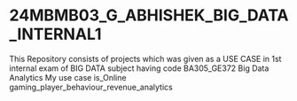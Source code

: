 # 24MBMB03_G_ABHISHEK_BIG_DATA_INTERNAL1
This Repository consists of projects which was given as  a USE CASE in 1st internal exam of BIG DATA subject having code BA305_GE372 Big Data Analytics
My use case is_Online gaming_player_behaviour_revenue_analytics
